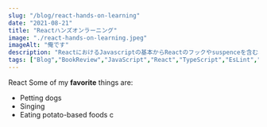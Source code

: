 ```yaml
---
slug: "/blog/react-hands-on-learning"
date: "2021-08-21"
title: "Reactハンズオンラーニング"
image: "./react-hands-on-learning.jpeg"
imageAlt: "俺です"
description: "ReactにおけるJavascriptの基本からReactのフックやsuspenceを含む、最新のReactを反映したハンズオン形式で学べるチュートリアル" 
tags: ["Blog","BookReview","JavaScript","React","TypeScript","EsLint","Prettier","ReactRouter","Babel","Webpack"]
---
```


React
Some of my **favorite** things are:
* Petting dogs
* Singing
* Eating potato-based foods c